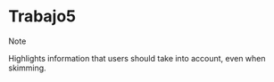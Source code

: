 # Trabajo5
> [!NOTE]  
> Highlights information that users should take into account, even when skimming.
